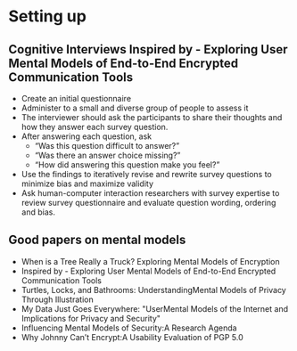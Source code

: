 # Setting up

## Cognitive Interviews **Inspired by - Exploring User Mental Models of End-to-End Encrypted Communication Tools** 

* Create an initial questionnaire
* Administer to a small and diverse group of people to assess it
* The interviewer should ask the participants to share their thoughts and how they answer each survey question.
* After answering each question, ask
  * “Was this question difficult to answer?”
  * “Was there an answer choice missing?” 
  * “How did answering this question make you feel?”
* Use the findings to iteratively revise and rewrite survey questions to minimize bias and maximize validity
* Ask human-computer interaction researchers with survey expertise to review survey questionnaire and evaluate question wording, ordering and bias.

## Good papers on mental models
* When is a Tree Really a Truck?  Exploring Mental Models of Encryption
* Inspired by - Exploring User Mental Models of End-to-End Encrypted Communication Tools
* Turtles, Locks, and Bathrooms: UnderstandingMental Models of Privacy Through Illustration
* My Data Just Goes Everywhere: "UserMental Models of the Internet and Implications for Privacy and Security"
* Influencing Mental Models of Security:A Research Agenda
* Why Johnny Can’t Encrypt:A Usability Evaluation of PGP 5.0

